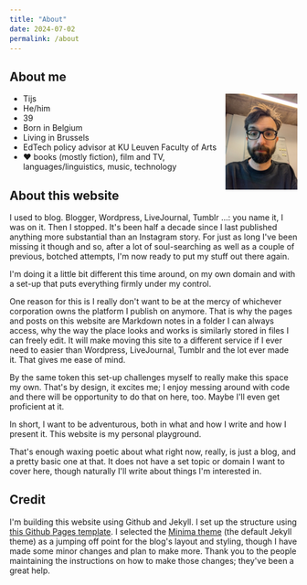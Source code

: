 ```yaml
---
title: "About"
date: 2024-07-02
permalink: /about
---
```


## About me

<img src="docs/assets/images/about.jpg" style="width: 25%; float: right;" />

- Tijs
- He/him
- 39
- Born in Belgium
- Living in Brussels
- EdTech policy advisor at KU Leuven Faculty of Arts
- &#9829; books (mostly fiction), film and TV, languages/linguistics, music, technology

## About this website
I used to blog. Blogger, Wordpress, LiveJournal, Tumblr ...: you name it, I was on it. Then I stopped. It's been half a decade since I last published anything more substantial than an Instagram story. For just as long I've been missing it though and so, after a lot of soul-searching as well as a couple of previous, botched attempts, I'm now ready to put my stuff out there again.

I'm doing it a little bit different this time around, on my own domain and with a set-up that puts everything firmly under my control. 

One reason for this is I really don't want to be at the mercy of whichever corporation owns the platform I publish on anymore. That is why the pages and posts on this website are Markdown notes in a folder I can always access, why the way the place looks and works is similarly stored in files I can freely edit. It will make moving this site to a different service if I ever need to easier than Wordpress, LiveJournal, Tumblr and the lot ever made it. That gives me ease of mind.

By the same token this set-up challenges myself to really make this space my own. That's by design, it excites me; I enjoy messing around with code and there will be opportunity to do that on here, too. Maybe I'll even get proficient at it. 

In short, I want to be adventurous, both in what and how I write and how I present it. This website is my personal playground.

That's enough waxing poetic about what right now, really, is just a blog, and a pretty basic one at that. It does not have a set topic or domain I want to cover here, though naturally I'll write about things I'm interested in.

## Credit
I'm building this website using Github and Jekyll. I set up the structure using [this Github Pages template](https://github.com/skills/github-pages). I selected the [Minima theme](https://github.com/jekyll/minima) (the default Jekyll theme) as a jumping off point for the blog's layout and styling, though I have made some minor changes and plan to make more. Thank you to the people maintaining the instructions on how to make those changes; they've been a great help.
